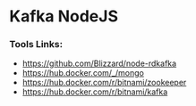 # Kafka NodeJS

### Tools Links:

- https://github.com/Blizzard/node-rdkafka
- https://hub.docker.com/_/mongo
- https://hub.docker.com/r/bitnami/zookeeper
- https://hub.docker.com/r/bitnami/kafka

